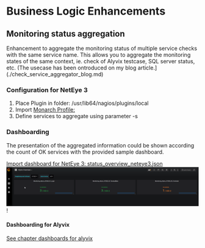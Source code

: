 # Business Logic Enhancements

## Monitoring status aggregation

Enhancement to aggregate the monitoring status of multiple service checks with the same service name. This allows you to aggregate the monitoring states of the same context, ie. check of Alyvix testcase, SQL server status, etc.
(The usecase has been ontroduced on my blog article.](./check_service_aggregator_blog.md)

### Configuration for NetEye 3

1. Place Plugin in folder: /usr/lib64/nagios/plugins/local
2. Import [Monarch Profile: ](./service-profile-monitoring_status_aggregation.xml) 
3. Define services to aggregate using parameter -s <servicename>

### Dashboarding 

The presentation of the aggregated information could be shown according the count of OK services with the provided sample dashboard.

[Import dashboard for NetEye 3: status_overview_neteye3.json](status_overview_neteye3.json)
![service_status_aggregation_dashboard](check_service_aggregator_dashboard.png)!

#### Dashboarding for Alyvix

[See chapter dashboards for alyvix](../analytics_dashboards/alyvix)
